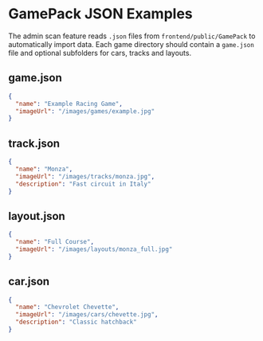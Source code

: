 # GamePack JSON Examples

The admin scan feature reads `.json` files from `frontend/public/GamePack` to automatically import data.
Each game directory should contain a `game.json` file and optional subfolders for cars, tracks and layouts.

## game.json
```json
{
  "name": "Example Racing Game",
  "imageUrl": "/images/games/example.jpg"
}
```

## track.json
```json
{
  "name": "Monza",
  "imageUrl": "/images/tracks/monza.jpg",
  "description": "Fast circuit in Italy"
}
```

## layout.json
```json
{
  "name": "Full Course",
  "imageUrl": "/images/layouts/monza_full.jpg"
}
```

## car.json
```json
{
  "name": "Chevrolet Chevette",
  "imageUrl": "/images/cars/chevette.jpg",
  "description": "Classic hatchback"
}
```
